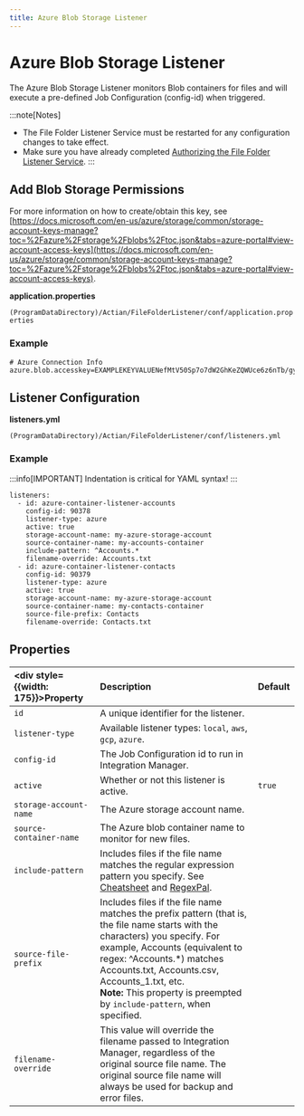```yaml
---
title: Azure Blob Storage Listener
---
```

# Azure Blob Storage Listener

The Azure Blob Storage Listener monitors Blob containers for files and will execute a pre-defined Job Configuration (config-id) when triggered.

:::note[Notes]
* The File Folder Listener Service must be restarted for any configuration changes to take effect.
* Make sure you have already completed [Authorizing the File Folder Listener Service](./file-folder-listener-service#authorizing-the-file-folder-listener-service).
:::

## Add Blob Storage Permissions

For more information on how to create/obtain this key, see [https://docs.microsoft.com/en-us/azure/storage/common/storage-account-keys-manage?toc=%2Fazure%2Fstorage%2Fblobs%2Ftoc.json&tabs=azure-portal#view-account-access-keys](https://docs.microsoft.com/en-us/azure/storage/common/storage-account-keys-manage?toc=%2Fazure%2Fstorage%2Fblobs%2Ftoc.json&tabs=azure-portal#view-account-access-keys).

**application.properties**

`(ProgramDataDirectory)/Actian/FileFolderListener/conf/application.properties`

### Example

```
# Azure Connection Info
azure.blob.accesskey=EXAMPLEKEYVALUENefMtV50Sp7o7dW2GhKeZQWUce6z6nTb/gylpzsq5m5UEUcgB2QqxlDgEXAMPLEKEYVALUE== 
```

## Listener Configuration

**listeners.yml**

`(ProgramDataDirectory)/Actian/FileFolderListener/conf/listeners.yml`

### Example

:::info[IMPORTANT]
Indentation is critical for YAML syntax!
:::

```
listeners:   
  - id: azure-container-listener-accounts     
    config-id: 90378
    listener-type: azure
    active: true
    storage-account-name: my-azure-storage-account
    source-container-name: my-accounts-container
    include-pattern: ^Accounts.*
    filename-override: Accounts.txt
  - id: azure-container-listener-contacts
    config-id: 90379
    listener-type: azure
    active: true
    storage-account-name: my-azure-storage-account
    source-container-name: my-contacts-container 
    source-file-prefix: Contacts
    filename-override: Contacts.txt
```

## Properties

| <div style={{width: 175}}>Property</div> | Description |  Default |
| :--- | :--- | :--- |
| `id` | A unique identifier for the listener. |  |
| `listener-type` | Available listener types: `local`, `aws`, `gcp`, `azure`. |  |
| `config-id` | The Job Configuration id to run in Integration Manager. |  |
| `active` | Whether or not this listener is active. | `true` |
| `storage-account-name` | The Azure storage account name. |   |
| `source-container-name` | The Azure blob container name to monitor for new files. |  |
| `include-pattern` | Includes files if the file name matches the regular expression pattern you specify. See [Cheatsheet](https://developer.mozilla.org/en-US/docs/Web/JavaScript/Guide/Regular_Expressions/Cheatsheet)  and [RegexPal](https://www.regexpal.com/). |   |
| `source-file-prefix` | Includes files if the file name matches the prefix pattern (that is, the file name starts with the characters) you specify. For example, Accounts (equivalent to regex: ^Accounts.\*) matches Accounts.txt, Accounts.csv, Accounts_1.txt, etc. <br />**Note:**  This property is preempted by `include-pattern`, when specified.|   |
| `filename-override` | This value will override the filename passed to Integration Manager, regardless of the original source file name. The original source file name will always be used for backup and error files. |  |

